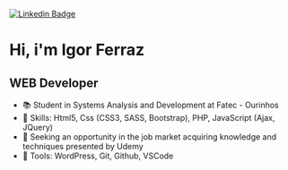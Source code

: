 [![Linkedin Badge](https://img.shields.io/badge/-LinkedIn-blue?style=flat-square&logo=Linkedin&logoColor=white&link=https://www.linkedin.com/in/cleisson-vilela-a695381b2/)](https://www.linkedin.com/in/igor-ferraz-85552b144/)

# Hi, i'm Igor Ferraz
## WEB Developer

- :books: Student in Systems Analysis and Development at Fatec - Ourinhos
- :underage: Skills: Html5, Css (CSS3, SASS, Bootstrap), PHP, JavaScript (Ajax, JQuery)
- :briefcase: Seeking an opportunity in the job market acquiring knowledge and techniques presented by Udemy
- :hammer: Tools: WordPress, Git, Github, VSCode
